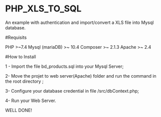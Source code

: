 # PHP_XLS_TO_SQL
An example with authentication and import/convert a XLS file into Mysql database.

#Requisits

PHP >~7.4
Mysql (mariaDB) >~ 10.4
Composer >~ 2.1.3
Apache  >~ 2.4

#How to Install

1 - Import the file bd_products.sql into your Mysql Server;

2- Move the projet to web server(Apache) folder and run the command in the root directory <composer install>;

3- Configure your database credential in file /src/dbContext.php;

4- Run your Web Server.

WELL DONE!

